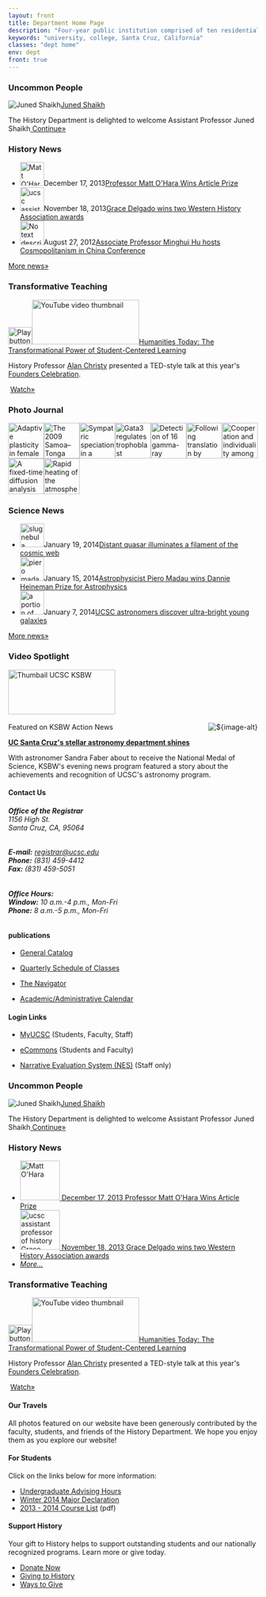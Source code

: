 ```yaml
---
layout: front
title: Department Home Page
description: "Four-year public institution comprised of ten residential college communities nestled in the redwood forests and meadows overlooking central California's Monterey Bay."
keywords: "university, college, Santa Cruz, California"
classes: "dept home"
env: dept
front: true
---
```


<div class="row three separate dark">
<div class="wrap"><div class="block profile-block" id="profile"><h3 class="block-header">Uncommon&nbsp;<span>People</span></h3><div class="inner"><img alt="Juned Shaikh" class="block-image" src="http://history-dev.ucsc.edu/news-events/profiles/images/Juned_Shaikh-profile-thumbnail.jpg?t=0"><a class="upTitle" href="news-events/profiles/juned-shaikh.html">Juned Shaikh<br></a><p>The History Department is delighted to welcome Assistant Professor Juned Shaikh<a class="continu" href="news-events/profiles/juned-shaikh.html">
Continue»
</a></p></div></div></div>
<div class="wrap"><div class="block news-block" id="news"><h3 class="block-header">History&nbsp;<span>News</span></h3><div class="inner"><ul class="archive-list"><li><a href="news-events/news/ohara-hanger-prize.html"><img alt="Matt O'Hara" class="block-image" height="48" src="http://history-dev.ucsc.edu/news-events/images/ohara80w.jpg?t=0"></a><span class="date">December 17, 2013</span><a href="news-events/news/ohara-hanger-prize.html">Professor Matt O'Hara Wins Article Prize</a></li><li><a href="http://news.ucsc.edu/2013/11/delgado-history-awards.html"><img alt="ucsc assistant professor of history Grace Peña Delgado" class="block-image" height="48" src="http://news.ucsc.edu/2013/11/images/grace-delgado-thumb.jpg?t=0"></a><span class="date">November 18, 2013</span><a href="http://news.ucsc.edu/2013/11/delgado-history-awards.html">Grace Delgado wins two Western History Association awards </a></li><li><a href="1213 archives/2012-cosmopolitanism-china-hu.html"><img alt="No text description" class="block-image" height="48" src="http://history-dev.ucsc.edu/news-events/images/mhu1.jpg?t=0"></a><span class="date">August 27, 2012</span><a href="1213 archives/2012-cosmopolitanism-china-hu.html">Associate Professor Minghui Hu hosts Cosmopolitanism in China Conference</a></li></ul><p><a class="more" href="news-events/news/index.html">More news»</a></p></div></div></div>
<div class="wrap last"><div class="block video-block" id="video"><h3 class="block-header">Transformative&nbsp;<span>Teaching</span></h3><div class="inner"><a class="fb thumb_link" href="http://www.youtube.com/watch?v=dQDxRx2GkL0"><img alt="Play button" class="play-button" height="35" src="http://static.ucsc.edu/images/play_btn.png?t=0" width="48"><img alt="YouTube video thumbnail" class="block-image" height="90" src="http://history-dev.ucsc.edu/images/gailphoto_216.jpg?t=0" width="216"></a><a class="fb upTitle" href="http://www.youtube.com/watch?v=dQDxRx2GkL0">Humanities Today: The Transformational Power of Student-Centered Learning</a><p></p><p>History Professor <a href="http://history.ucsc.edu/faculty/profiles/singleton.php?&amp;singleton=true&amp;cruz_id=achristy" title="Christy Profile">Alan Christy</a> presented a TED-style talk at this year's <a href="http://specialevents.ucsc.edu/founders/" title="Founders Celebration">Founders Celebration</a>.</p>&nbsp;<a class="fb continu" href="http://www.youtube.com/watch?v=dQDxRx2GkL0">Watch»</a><p></p></div></div></div>
</div>


<div class="row three separate dark">
<div class="wrap">


<div class="block gallery-block" id="view"><h3 class="block-header">Photo&nbsp;<span>Journal</span></h3><div class="inner"><a href="images/slideshow/01_Science_2008-1-25_xx_400.jpg" rel="lightbox" title=" Adaptive plasticity in female mate choice dampens sexual selection on male ornaments in the lark bunting. Chaine A.S. and Lyon, B.E. 2008. Science 319:459-62."><img alt=" Adaptive plasticity in female mate choice dampens sexual selection on male ornaments in the lark bunting. Chaine A.S. and Lyon, B.E. 2008. Science 319:459-62." class="block-image" height="72" src="http://pbsci-mobile.ucsc.edu/images/slideshow/01_science_2008-1-25_Lyon_72.jpg?t=0" width="72"></a><a href="images/slideshow/02-nature-lay-400.png" rel="lightbox" title="The 2009 Samoa–Tonga great earthquake triggered doublet. T.Lay, C.J. Ammon, H. Kanamori, L. Rivera, K.D. Koper &amp; A.R. Hutko. 2010. Nature 466: 964–968."><img alt="The 2009 Samoa–Tonga great earthquake triggered doublet. T.Lay, C.J. Ammon, H. Kanamori, L. Rivera, K.D. Koper &amp; A.R. Hutko. 2010. Nature 466: 964–968." class="block-image" height="72" src="http://pbsci-mobile.ucsc.edu/images/slideshow/02-nature-lay-72.png?t=0" width="72"></a><a href="images/slideshow/03_mol_ecol_2010_5_no10_bernardi_400.jpg" rel="lightbox" title="Sympatric speciation in a genus of marine reef fishes. K. Crow, H. Munehara, G. Bernardi. 2010. Molecular Ecology 19, 2089–2105"><img alt="Sympatric speciation in a genus of marine reef fishes. K. Crow, H. Munehara, G. Bernardi. 2010. Molecular Ecology 19, 2089–2105" class="block-image" height="72" src="http://pbsci-mobile.ucsc.edu/images/slideshow/03_mol_ecol_2010_5_no10_bernardi_72.jpg?t=0" width="72"></a><a href="images/slideshow/04_development_2010-2_ralston_400.png" rel="lightbox" title="Gata3 regulates trophoblast development downstream of Tead4 and in parallel to Cdx2. A. Ralston, B.J. Cox, N. Nishioka, H. Sasaki, E. Chea, P. Rugg-Gunn, G. Guo, P. Robson, J.S. Draper, and J. Rossant. 2010. Development 2010 137:395-403"><img alt="Gata3 regulates trophoblast development downstream of Tead4 and in parallel to Cdx2. A. Ralston, B.J. Cox, N. Nishioka, H. Sasaki, E. Chea, P. Rugg-Gunn, G. Guo, P. Robson, J.S. Draper, and J. Rossant. 2010. Development 2010 137:395-403" class="block-image" height="72" src="http://pbsci-mobile.ucsc.edu/images/slideshow/04_development_2010-2_ralston_72.png?t=0" width="72"></a><a href="images/slideshow/05-science-scipp-400.png" rel="lightbox" title="Detection of 16 gamma-ray pulsars through blind frequency searches using the Fermi LAT. A.A. Abdo to M. Ziegler (et al.). 2009. Science 14 August 2009. Vol. 325 no. 5942 pp. 840-844."><img alt="Detection of 16 gamma-ray pulsars through blind frequency searches using the Fermi LAT. A.A. Abdo to M. Ziegler (et al.). 2009. Science 14 August 2009. Vol. 325 no. 5942 pp. 840-844." class="block-image" height="72" src="http://pbsci-mobile.ucsc.edu/images/slideshow/05-science-scipp-72.png?t=0" width="72"></a><a href="images/slideshow/06-nature-noller-400.png" rel="lightbox" title="Following translation by single ribosomes one codon at a time. J-D. Wen, L. Lancaster, C. Hodges, A-C. Zeri, S.H. Yoshimura, H.F. Noller, C. Bustamante &amp; I. Tinoco. 2008. Nature 452, 598-603."><img alt="Following translation by single ribosomes one codon at a time. J-D. Wen, L. Lancaster, C. Hodges, A-C. Zeri, S.H. Yoshimura, H.F. Noller, C. Bustamante &amp; I. Tinoco. 2008. Nature 452, 598-603." class="block-image" height="72" src="http://pbsci-mobile.ucsc.edu/images/slideshow/06-nature-noller-72.png?t=0" width="72"></a><a href="images/slideshow/07-pnas-koch-400.png" rel="lightbox" title="Cooperation and individuality among man-eating lions. J.D. Yeakel, B.D. Patterson, K. Fox-Dobbs, M.M. Okumura, T.E. Cerling, J.W. Moore, P.L. Koch, N.J. Dominy. 2009. Proceedings of the National Academy of Sciences of the United States 106:19040-19043."><img alt="Cooperation and individuality among man-eating lions. J.D. Yeakel, B.D. Patterson, K. Fox-Dobbs, M.M. Okumura, T.E. Cerling, J.W. Moore, P.L. Koch, N.J. Dominy. 2009. Proceedings of the National Academy of Sciences of the United States 106:19040-19043." class="block-image" height="72" src="http://pbsci-mobile.ucsc.edu/images/slideshow/07-pnas-koch-72.png?t=0" width="72"></a><a href="images/slideshow/08-microbiology-otteman-400.png" rel="lightbox" title="A fixed-time diffusion analysis method determines that the three cheV genes of Helicobacter pylori differentially affect motility. A. Lowenthal, C. Simon, A.S. Fair, K. Mehmood, K. Terry, S. Anastasia and K.M. Ottemann. 2009. Microbiology 155: 1181-1191."><img alt="A fixed-time diffusion analysis method determines that the three cheV genes of Helicobacter pylori differentially affect motility. A. Lowenthal, C. Simon, A.S. Fair, K. Mehmood, K. Terry, S. Anastasia and K.M. Ottemann. 2009. Microbiology 155: 1181-1191." class="block-image" height="72" src="http://pbsci-mobile.ucsc.edu/images/slideshow/05-microbiology-ottemann-72.png?t=0" width="72"></a><a href="images/slideshow/09-nature-laughlin-400.png" rel="lightbox" title="Rapid heating of the atmosphere of an extrasolar planet. G. Laughlin, D. Deming, J. Langton, D. Kasen, S. Vogt, P. Butler, E. Rivera &amp; S. Meschiari. 2009. Nature 457, 562-564."><img alt="Rapid heating of the atmosphere of an extrasolar planet. G. Laughlin, D. Deming, J. Langton, D. Kasen, S. Vogt, P. Butler, E. Rivera &amp; S. Meschiari. 2009. Nature 457, 562-564." class="block-image" height="72" src="http://pbsci-mobile.ucsc.edu/images/slideshow/09-nature-laughlin-72.png?t=0" width="72"></a></div></div>


</div>

<div class="wrap"><div class="block news-block" id="news"><h3 class="block-header">Science&nbsp;<span>News</span></h3><div class="inner"><ul class="archive-list"><li><a href="http://news.ucsc.edu/2014/01/cosmic-web.html"><img alt="slug nebula" class="block-image" height="48" src="http://news.ucsc.edu/2014/01/images/cosmic-web-thumb.jpg?t=0"></a><span class="date">January 19, 2014</span><a href="http://news.ucsc.edu/2014/01/cosmic-web.html">Distant quasar illuminates a filament of the cosmic web</a></li><li><a href="http://news.ucsc.edu/2014/01/madau-heineman-prize.html"><img alt="piero madau" class="block-image" height="48" src="http://news.ucsc.edu/2014/01/images/piero-madau-thumb.jpg?t=0"></a><span class="date">January 15, 2014</span><a href="http://news.ucsc.edu/2014/01/madau-heineman-prize.html">Astrophysicist Piero Madau wins Dannie Heineman Prize for Astrophysics</a></li><li><a href="http://news.ucsc.edu/2014/01/bright-distant-galaxies.html"><img alt="a portion of the GOODS-North deep sky survey" class="block-image" height="48" src="http://news.ucsc.edu/2014/01/images/hst-sst-thumb.jpg?t=0"></a><span class="date">January 7, 2014</span><a href="http://news.ucsc.edu/2014/01/bright-distant-galaxies.html">UCSC astronomers discover ultra-bright young galaxies</a></li></ul><p><a class="more" href="news-events/recent/index.html">More news»</a></p></div></div></div>
<div class="wrap last"><div class="block text-block" id="forstudents"><h3 class="block-header">Video&nbsp;<span>Spotlight</span></h3><div class="inner"><a href="http://www.ksbw.com/news/central-california/santa-cruz/UC-Santa-Cruz-s-stellar-astronomy-department-shines/-/5738976/18347666/-/5mefl3/-/index.html"><img alt="Thumbail UCSC KSBW" height="90" src="http://astro-dev.ucsc.edu/images/home_page_images/video-thumbnails/Thumbnail%20KSBW%20Video%20copy.jpg?t=0" width="216"></a><br>
<br>
<span class="type">Featured on KSBW Action News</span> <a href="http://www.ksbw.com/news/central-california/santa-cruz/UC-Santa-Cruz-s-stellar-astronomy-department-shines/-/5738976/18347666/-/5mefl3/-/index.html"><img align="right" alt="${image-alt}" class="right" src="http://news.ucsc.edu/inthenews/icons/ksbw.png?t=0"></a> 
<p><strong><a href="http://www.ksbw.com/news/central-california/santa-cruz/UC-Santa-Cruz-s-stellar-astronomy-department-shines/-/5738976/18347666/-/5mefl3/-/index.html">UC Santa Cruz's stellar astronomy department shines</a></strong></p>
With astronomer Sandra Faber about to receive the National Medal of Science, KSBW's evening news program featured a story about the achievements and recognition of UCSC's astronomy program. <br></div></div></div>
</div>

<div class="row three combined light">
<div class="wrap"><h4>Contact Us&nbsp;<span></span></h4><h6><a href="about/contact-us.html" title="Link to contact the Office of the Registrar"></a><strong>Office of the Registrar</strong><br> 1156 High St.<br> Santa Cruz, CA, 95064</h6>
<h6><strong>E-mail:</strong> <a href="mailto:registrar@ucsc.edu" title="E-mail address for the Office of the Registrar">registrar@ucsc.edu</a><br> <strong>Phone:</strong> (831) 459-4412<br> <strong>Fax:</strong> (831) 459-5051</h6>
<h6><strong>Office Hours:<br> Window:</strong> 10 a.m.-4 p.m., Mon-Fri<strong><br> Phone:</strong> 8 a.m.-5 p.m., Mon-Fri</h6></div>
<div class="wrap"><h4>publications&nbsp;<span></span></h4><ul>
<li>
<p><a href="catalog/index.html" title="UCSC General Catalog">General Catalog</a></p>
</li>
<li>
<p><a href="soc/index.html" title="Quarterly Schedule of Classes">Quarterly Schedule of Classes</a></p>
</li>
<li>
<p><a href="navigator/index.html" title="The Navigator">The Navigator</a></p>
</li>
<li>
<p><a href="calendar/academiccalendar.html">Academic/Administrative Calendar</a></p>
</li>
</ul></div>
<div class="wrap last"><h4>Login&nbsp;<span>Links</span></h4><ul>
<li>
<p><a href="https://my.ucsc.edu/psp/epprd/?cmd=login&amp;errorCode=106&amp;languageCd=ENG" title="Login address for MyUCSC">MyUCSC</a> (Students, Faculty, Staff)</p>
</li>
<li>
<p><a href="https://ecommons.ucsc.edu/library/skin/santa_cruz/home.html" title="Home page for eCommons">eCommons</a> (Students and Faculty)</p>
</li>
<li>
<p><a href="https://pisa.ucsc.edu/cs9/prd/webeval/Login/" title="Narrative Evaluations System">Narrative Evaluation System (NES)</a> (Staff only)</p>
</li>
</ul></div>
</div>


<div class="three separate dark">
<div class="wrap"><div id="profile"><h3>Uncommon&#160;<span>People</span></h3><div class="inner"><img alt="Juned Shaikh" src="http://history.ucsc.edu/news-events/profiles/images/Juned_Shaikh-profile-thumbnail.jpg"><a class="upTitle" href="news-events/profiles/juned-shaikh.html">Juned Shaikh<br></a><p>The History Department is delighted to welcome Assistant Professor Juned Shaikh<a class="continu" href="news-events/profiles/juned-shaikh.html">
Continue&#187;
</a></p></div></div></div>

<div class="wrap">
<div id="news">
<h3>History&#160;<span>News</span></h3>
<div class="inner">
<ul>
<li>
<a href="news-events/news/ohara-hanger-prize.html">
<span class="thumbnail">
<img alt="Matt O&apos;Hara" class="fltlft" height="80" src="http://history.ucsc.edu/news-events/images/ohara80w.jpg">
</span>
<span class="date">December 17, 2013</span>
<span class="headline">Professor Matt O'Hara Wins Article Prize</span>
</a>
</li>
<li>
<a href="http://news.ucsc.edu/2013/11/delgado-history-awards.html">
<span class="thumbnail">  
<img alt="ucsc assistant professor of history Grace Pe&#241;a Delgado" class="fltlft" height="80" src="http://news.ucsc.edu/2013/11/images/grace-delgado-thumb.jpg">
</span>
<span class="date">November 18, 2013</span>
<span class="headline">Grace Delgado wins two Western History Association awards</span>
</li>
<li><em><a href="news-events/news/index.html" title="More">More...</a></em></li></ul></div></div></div>
<div class="wrap last"><div id="video"><h3>Transformative&#160;<span>Teaching</span></h3><div class="inner"><a class="fb thumb_link" href="http://www.youtube.com/watch?v=dQDxRx2GkL0"><img alt="Play button" class="play_btn" height="35" src="http://static.ucsc.edu/images/play_btn.png" width="48"><img alt="YouTube video thumbnail" height="90" src="http://history.ucsc.edu/images/gailphoto_216.jpg" width="216"></a><a class="fb upTitle" href="http://www.youtube.com/watch?v=dQDxRx2GkL0">Humanities Today: The Transformational Power of Student-Centered Learning</a><p></p><p>History Professor <a href="http://history.ucsc.edu/faculty/profiles/singleton.php?&amp;singleton=true&amp;cruz_id=achristy" title="Christy Profile">Alan Christy</a> presented a TED-style talk at this year's <a href="http://specialevents.ucsc.edu/founders/" title="Founders Celebration">Founders Celebration</a>.</p>&#160;<a class="fb continu" href="http://www.youtube.com/watch?v=dQDxRx2GkL0">Watch&#187;</a><p></p></div></div></div>
</div>

<div class="three combined light">
<div class="wrap"><h4>Our&#160;<span>Travels</span></h4>All photos featured on our website have been generously contributed by the faculty, students, and friends of the History Department. We hope you enjoy them as you explore our website!</div>
<div class="wrap"><h4>For&#160;<span>Students</span></h4><p>Click on the links below for more information:</p>
<ul>
<li><a href="undergraduate/undergraduate-advising/index.html" title="Undergradaute Advising">Undergraduate Advising Hours</a></li>
<li><a href="undergraduate/history-major/declaring-major.html" title="Major Declaration">Winter 2014 Major Declaration</a></li>
<li><a href="courses/HIS_courses_2013-2014.pdf" title="History Courses 2013-2014">2013 - 2014 Course List</a> (pdf)</li>
</ul></div>
<div class="wrap last"><h4>Support&#160;<span>History</span></h4><p>Your gift to History helps to support outstanding students and our nationally recognized programs. Learn more or give today.</p>
<ul>
<li><a href="https://secure.imodules.com/s/1069/index-2-column.aspx?sid=1069&amp;gid=1&amp;pgid=761&amp;dids=103&amp;" title="Giving - History Specific">Donate Now</a></li>
<li><a href="about/giving.html">Giving to History</a></li>
<li><a href="http://giving.ucsc.edu/ways_to_give.php">Ways to Give</a></li>
</ul></div>
</div>


